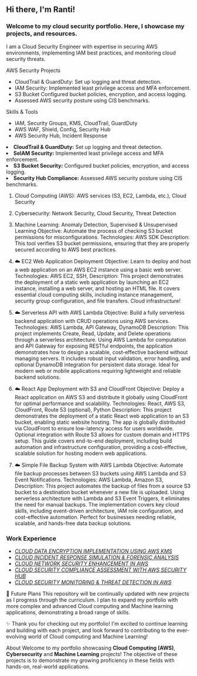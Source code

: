 ## Hi there, I'm Ranti!





### Welcome to my cloud security portfolio. Here, I showcase my projects, and resources. 
I am a Cloud Security Engineer with expertise in securing AWS environments, implementing IAM best practices, and monitoring cloud security threats.

AWS Security Projects
- CloudTrail & GuardDuty: Set up logging and threat detection.
- IAM Security: Implemented least privilege access and MFA enforcement.
-  S3 Bucket Configured bucket policies, encryption, and access logging.
-  Assessed AWS security posture using CIS benchmarks.
         
 Skills & Tools
- IAM, Security Groups, KMS, CloudTrail, GuardDuty
-  AWS WAF, Shield, Config, Security Hub
-  AWS Security Hub, Incident Response
            
<li> <strong>CloudTrail & GuardDuty:</strong> Set up logging and threat detection.</li>
<li> <strong>SeIAM Security:</strong> Implemented least privilege access and MFA enforcement.</li>
            <li> <strong>S3 Bucket Security:</strong> Configured bucket policies, encryption, and access logging.</li>
            <li> <strong>Security Hub Compliance:</strong> Assessed AWS security posture using CIS benchmarks.</li>
       
1. Cloud Computing (AWS): AWS services (S3, EC2, Lambda, etc.), Cloud Security
2. Cybersecurity: Network Security, Cloud Security, Threat Detection
3. Machine Learning: Anomaly Detection, Supervised & Unsupervised Learning
Objective: Automate the process of checking S3 bucket permissions for misconfigurations.
Technologies: AWS SDK 
Description: This tool verifies S3 bucket permissions, ensuring that they are properly secured according to AWS best practices.

4. ☁️ EC2 Web Application Deployment
Objective: Learn to deploy and host a web application on an AWS EC2 instance using a basic web server.
Technologies: AWS EC2, SSH, 
Description: This project demonstrates the deployment of a static web application by launching an EC2 instance, installing a web server, and hosting an HTML file. It covers essential cloud computing skills, including instance management, security group configuration, and file transfers. Cloud infrastructure!
5. ☁️ Serverless API with AWS Lambda
Objective: Build a fully serverless backend application with CRUD operations using AWS services.
Technologies: AWS Lambda, API Gateway,  DynamoDB
Description: This project implements Create, Read, Update, and Delete operations through a serverless architecture. Using AWS Lambda for computation and API Gateway for exposing RESTful endpoints, the application demonstrates how to design a scalable, cost-effective backend without managing servers. It includes robust input validation, error handling, and optional DynamoDB integration for persistent data storage. Ideal for modern web or mobile applications requiring lightweight and reliable backend solutions.
6. ☁️ React App Deployment with S3 and CloudFront
Objective: Deploy a React application on AWS S3 and distribute it globally using CloudFront for optimal performance and scalability.
Technologies: React, AWS S3, CloudFront, Route 53 (optional), Python
Description: This project demonstrates the deployment of a static React web application to an S3 bucket, enabling static website hosting. The app is globally distributed via CloudFront to ensure low-latency access for users worldwide. Optional integration with Route 53 allows for custom domain and HTTPS setup. This guide covers end-to-end deployment, including build automation and infrastructure configuration, providing a cost-effective, scalable solution for hosting modern web applications.
7. ☁️ Simple File Backup System with AWS Lambda
Objective: Automate file backup processes between S3 buckets using AWS Lambda and S3 Event Notifications.
Technologies: AWS Lambda, Amazon S3, 
Description: This project automates the backup of files from a source S3 bucket to a destination bucket whenever a new file is uploaded. Using serverless architecture with Lambda and S3 Event Triggers, it eliminates the need for manual backups. The implementation covers key cloud skills, including event-driven architecture, IAM role configuration, and cost-effective automation. Perfect for businesses needing reliable, scalable, and hands-free data backup solutions.

### Work Experience
- *[CLOUD DATA ENCRYPTION IMPLEMENTATION USING AWS KMS](https://github.com/CyberDiva1368/CyberDiva1368/tree/75ec3a3c8dad59ae8eb54c07fd1e655b9a31e688/Work%20Experience/CLOUD%20DATA%20ENCRYPTION%20IMPLEMENTATION%20USING%20AWS%20KMS)*
- *[CLOUD INCIDENT RESPONSE SIMULATION & FORENSIC ANALYSIS](https://github.com/CyberDiva1368/CyberDiva1368/tree/75ec3a3c8dad59ae8eb54c07fd1e655b9a31e688/Work%20Experience/CLOUD%20INCIDENT%20RESPONSE%20SIMULATION%20%26%20FORENSIC%20ANALYSIS)*
- *[CLOUD NETWORK SECURITY ENHANCEMENT IN AWS](https://github.com/CyberDiva1368/CyberDiva1368/tree/75ec3a3c8dad59ae8eb54c07fd1e655b9a31e688/Work%20Experience/CLOUD%20NETWORK%20SECURITY%20ENHANCEMENT%20IN%20AWS)*
- *[CLOUD SECURITY COMPLIANCE ASSESSMENT WITH AWS SECURITY HUB](https://github.com/CyberDiva1368/CyberDiva1368/tree/75ec3a3c8dad59ae8eb54c07fd1e655b9a31e688/Work%20Experience/CLOUD%20SECURITY%20COMPLIANCE%20ASSESSMENT%20WITH%20AWS%20SECURITY%20HUB)*
- *[CLOUD SECURITY MONITORING & THREAT DETECTION IN AWS](https://github.com/CyberDiva1368/CyberDiva1368/tree/75ec3a3c8dad59ae8eb54c07fd1e655b9a31e688/Work%20Experience/CLOUD%20SECURITY%20MONITORING%20%26%20THREAT%20DETECTION%20IN%20AWS)*
  
🔮 Future Plans
This repository will be continually updated with new projects as I progress through the curriculum. I plan to expand my portfolio with more complex and advanced Cloud computing and Machine learning applications, demonstrating a broad range of skills.
 
✨ Thank you for checking out my portfolio! I'm excited to continue learning and building with each project, and look forward to contributing to the ever-evolving world of Cloud computing and Machine Learning!

About
Welcome to my portfolio showcasing **Cloud Computing (AWS)**, **Cybersecurity** and **Machine Learning** projects! The objective of these projects is to demonstrate my growing proficiency in these fields with hands-on, real-world applications.





